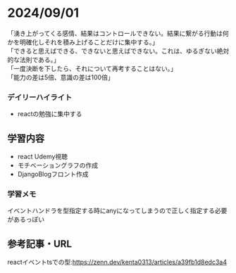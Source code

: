 # 2024/09/01
「湧き上がってくる感情、結果はコントロールできない。結果に繋がる行動は何かを明確化しそれを積み上げることだけに集中する。」  
「できると思えばできる、できないと思えばできない。これは、ゆるぎない絶対的な法則である。」  
「一度決断を下したら、それについて再考することはない。」  
「能力の差は5倍、意識の差は100倍」  

### デイリーハイライト
- reactの勉強に集中する


## 学習内容
- react Udemy視聴
- モチベーショングラフの作成
- DjangoBlogフロント作成

### 学習メモ
イベントハンドラを型指定する時にanyになってしまうので正しく指定する必要があるっぽい  


## 参考記事・URL
reactイベントtsでの型:<https://zenn.dev/kenta0313/articles/a39fb1d8edc3a4> 